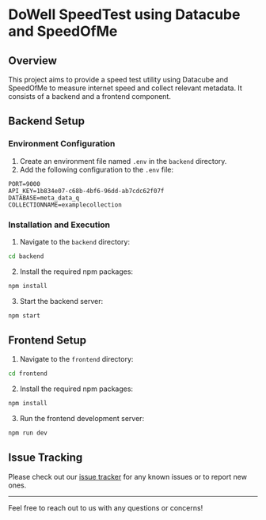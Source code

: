 # DoWell SpeedTest using Datacube and SpeedOfMe

## Overview

This project aims to provide a speed test utility using Datacube and SpeedOfMe to measure internet speed and collect relevant metadata. It consists of a backend and a frontend component.

## Backend Setup

### Environment Configuration

1. Create an environment file named `.env` in the `backend` directory.
2. Add the following configuration to the `.env` file:

```env
PORT=9000
API_KEY=1b834e07-c68b-4bf6-96dd-ab7cdc62f07f
DATABASE=meta_data_q
COLLECTIONNAME=examplecollection
```

### Installation and Execution

1. Navigate to the `backend` directory:

```bash
cd backend
```

2. Install the required npm packages:

```bash
npm install
```

3. Start the backend server:

```bash
npm start
```

## Frontend Setup

1. Navigate to the `frontend` directory:

```bash
cd frontend
```

2. Install the required npm packages:

```bash
npm install
```

3. Run the frontend development server:

```bash
npm run dev
```

## Issue Tracking

Please check out our [issue tracker](https://github.com/LL07-Team-Dowell/dowellspeedtest/issues) for any known issues or to report new ones.


---

Feel free to reach out to us with any questions or concerns!